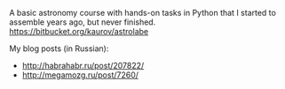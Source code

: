 A basic astronomy course with hands-on tasks in Python that I started to assemble years ago, but never finished.<br>
https://bitbucket.org/kaurov/astrolabe


My blog posts (in Russian):
* http://habrahabr.ru/post/207822/
* http://megamozg.ru/post/7260/
